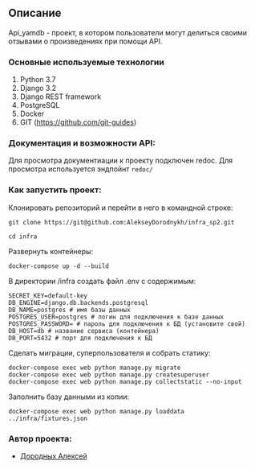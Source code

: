 ## Описание
Api_yamdb - проект, в котором пользователи могут делиться своими отзывами о произведениях при помощи API.

### Основные используемые технологии
1. Python 3.7 
2. Django 3.2
3. Django REST framework 
4. PostgreSQL 
5. Docker
6. GIT (https://github.com/git-guides)

### Документация и возможности API:
Для просмотра документиации к проекту подключен redoc. Для просмотра используется эндпойнт `redoc/`

### Как запустить проект:

Клонировать репозиторий и перейти в него в командной строке:

```
git clone https://git@github.com:AlekseyDorodnykh/infra_sp2.git
```

```
cd infra
```

Развернуть контейнеры:


```
docker-compose up -d --build
```

В директории /infra создать файл .env с содержимым:


```
SECRET_KEY=default-key
DB_ENGINE=django.db.backends.postgresql 
DB_NAME=postgres # имя базы данных
POSTGRES_USER=postgres # логин для подключения к базе данных
POSTGRES_PASSWORD= # пароль для подключения к БД (установите свой)
DB_HOST=db # название сервиса (контейнера)
DB_PORT=5432 # порт для подключения к БД
```

Сделать миграции, суперпользователя и собрать статику:


```
docker-compose exec web python manage.py migrate
docker-compose exec web python manage.py createsuperuser
docker-compose exec web python manage.py collectstatic --no-input
```


Заполнить базу данными из копии:

```
docker-compose exec web python manage.py loaddata ../infra/fixtures.json 
```


### Автор проекта:
- [Дородных Алексей](https://github.com/AlekseyDorodnykh/)
